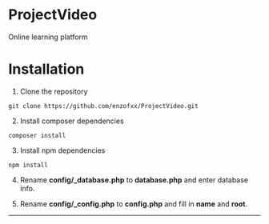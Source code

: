 # ProjectVideo
Online learning platform

# Installation
1. Clone the repository
``` console
git clone https://github.com/enzofxx/ProjectVideo.git
```
2. Install composer dependencies
``` console
composer install
```
3. Install npm dependencies
``` console
npm install
```
4. Rename **config/_database.php** to **database.php** and enter database info.

5. Rename **config/_config.php** to **config.php** and fill in **name** and **root**.

***
